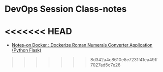 # DevOps Session Class-notes

<<<<<<< HEAD
=======
- [Notes-on Docker : Dockerize Roman Numerals Converter Application (Python Flask)](./docker/docker-image-basic-operations)

>>>>>>> 8d342a4c8610e8e7231f41ea49ff7027ad5c7e26

